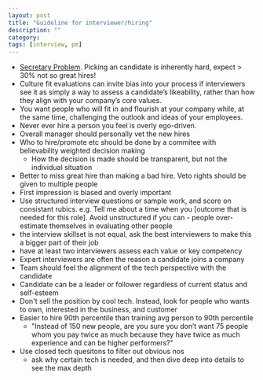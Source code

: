 ```yaml
---
layout: post
title: "Guideline for interviewer/hiring"
description: ""
category: 
tags: [interview, pm]
---
```


* [Secretary Problem](https://george24601.github.io/2019/05/12/secretary.html). Picking an candidate is inherently hard, expect > 30% not so great hires!
* Culture fit evaluations can invite bias into your process if interviewers see it as simply a way to assess a candidate’s likeability, rather than how they align with your company’s core values. 
* You want people who will fit in and flourish at your company while, at the same time, challenging the outlook and ideas of your employees.
* Never ever hire a person you feel is overly ego-driven.
* Overall manager should personally vet the new hires
* Who to hire/promote etc should be done by a commitee with believability weighted decision making
  * How the decision is made should be transparent, but not the individual situation
* Better to miss great hire than making a bad hire. Veto rights should be given to multiple people
* First impression is biased and overly important
* Use structured interview questions or sample work, and score on consistant rubics. e.g. Tell me about a time when you [outcome that is needed for this role]. Avoid unstructured if you can - people over-estimate themselves in evaluating other people
* the interview skillset is not equal, ask the best interviewers to make this a bigger part of their job
* have at least two interviewers assess each value or key competency
* Expert interviewers are often the reason a candidate joins a company
* Team should feel the alignment of the tech perspective with the candidate
* Candidate can be a leader or follower regardless of current status and self-esteem
* Don't sell the position by cool tech. Instead, look for people who wants to own, interested in the business, and customer
* Easier to hire 90th percentile than training avg person to 90th percentile 
  * "Instead of 150 new people, are you sure you don’t want 75 people whom you pay twice as much because they have twice as much experience and can be higher performers?"
* Use closed tech quesitons to filter out obvious nos
  * ask why certain tech is needed, and then dive deep into details to see the max depth
